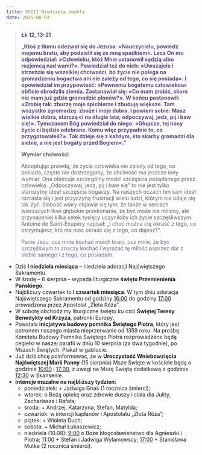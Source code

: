 ```yaml
---
title: XVIII Niedziela zwykła
date: 2025-08-03
---
```


> **<span style="color: #5D4587;">Łk 12, 13-21 </span>**
>
> **<span style="color: #5D4587;">„Ktoś z tłumu odezwał się do Jezusa: »Nauczycielu, powiedz mojemu bratu, aby podzielił się ze mną spadkiem«. Lecz On mu odpowiedział: »Człowieku, któż Mnie ustanowił sędzią albo rozjemcą nad wami?«. Powiedział też do nich: »Uważajcie i strzeżcie się wszelkiej chciwości, bo życie nie polega na gromadzeniu bogactwa ani nie zależy od tego, co się posiada«. I opowiedział im przypowieść: »Pewnemu bogatemu człowiekowi obficie obrodziła ziemia. Zastanawiał się: «Co mam zrobić, skoro nie mam już gdzie gromadzić plonów?». W końcu postanowił: «Zrobię tak: zburzę moje spichlerze i zbuduję większe. Tam wszystko zgromadzę: zboże i moje dobra. I powiem sobie: Masz wielkie dobra, starczą ci na długie lata; odpoczywaj, jedz, pij i baw się!». Tymczasem Bóg powiedział do niego: «Głupcze, tej nocy życie ci będzie odebrane. Komu więc przypadnie to, co przygotowałeś?». Tak dzieje się z każdym, kto skarby gromadzi dla siebie, a nie jest bogaty przed Bogiem«.”</span>**
>
>
>
> **Wymiar chciwości**
>
> Akceptując prawdę, że życie człowieka nie zależy od tego, co posiada, często nie dostrzegamy, że chciwość ma jeszcze inny wymiar. Ona obiecuje szczególny model szczęścia pożądanego przez człowieka. „Odpoczywaj, jedz, pij i baw się" to nie jest tylko starożytny ideał szczęścia bogaczy. Na naszych oczach ten sam ideał rozrasta się i jest przyczyną frustracji wielu ludzi, którym nie udaje się tak żyć. Słabość wiary objawia się tym, że także w sercach wierzących tkwi głębokie przekonanie, że być może nie miliony, ale przynajmniej kilka setek tysięcy uczyniłoby ich życie szczęśliwszym. Antoine de Saint-Exupéry napisał: „I choć można cię okraść z tego, co otrzymujesz, kto ma moc okraść cię z tego, co dajesz?".
>
> <span style="color: #666699;">Panie Jezu, ucz mnie kochać moich braci, ucz mnie, że być szczęśliwym to znaczy kochać i wyrażać tę miłość poprzez dar z siebie samego i z tego, co posiadam.
> &nbsp;

- Dziś **I niedziela miesiąca** – niedziela adoracji Najświętszego Sakramentu.
- W środę – 6 sierpnia – wypada liturgiczne **święto Przemienienia Pańskiego**.
- Najbliższy czwartek to **I czwartek miesiąca**. W tym dniu adoracja Najświętszego Sakramentu od godziny <u>16:00</u> do godziny <u>17:00</u> prowadzona przez Apostolat „Złota Róża”.
- W sobotę obchodzimy liturgiczne święto ku czci **Świętej Teresy Benedykty od Krzyża**, patronki Europy.
- Powstała **inicjatywa budowy pomnika Świętego Piotra**, który jest patronem naszego miasta nieprzerwanie od 1359 roku. Na prośbę Komitetu Budowy Pomnika Świętego Piotra rozprowadzane będą cegiełki w naszej parafii w dniu 10 sierpnia (za dwa tygodnie), po Mszach Świętych. Plakat w gablocie.
- Już dziś chcę poinformować, że w **Uroczystość Wniebowzięcia Najświętszej Marii Panny** (15 sierpnia) Msze Święte w kościele będą o godzinie <u>10:00</u> i <u>17:00</u>, z uwagi na Mszę Świętą dodatkową o godzinie <u>12:30</u> w Skansenie.
- **Intencje mszalne na najbliższy tydzień:**
  - poniedziałek: + Jadwiga Gnaś (1 rocznica śmierci);
  - wtorek: o Bożą opiekę oraz zdrowie duszy i ciała dla Julity, Zachariasza i Rafała;
  - środa: + Andrzej, Katarzyna, Stefan, Matylda;
  - czwartek: w intencji kapłanów i Apostolatu „Złota Róża”;
  - piątek: + Wioleta Duch;
  - sobota: + Michał Łukaszewicz;
  - niedziela (10.08): <u>9:00</u> o Boże błogosławieństwo dla Agnieszki i Piotra; <u>11:00</u> + Stefan i Jadwiga Wylamowscy; <u>17:00</u> + Stanisława Mutke (2 rocznica śmierci).


